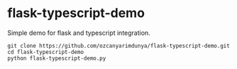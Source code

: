 # flask-typescript-demo
Simple demo for flask and typescript integration.

```
git clone https://github.com/ozcanyarimdunya/flask-typescript-demo.git
cd flask-typescript-demo
python flask-typescript-demo.py
```
